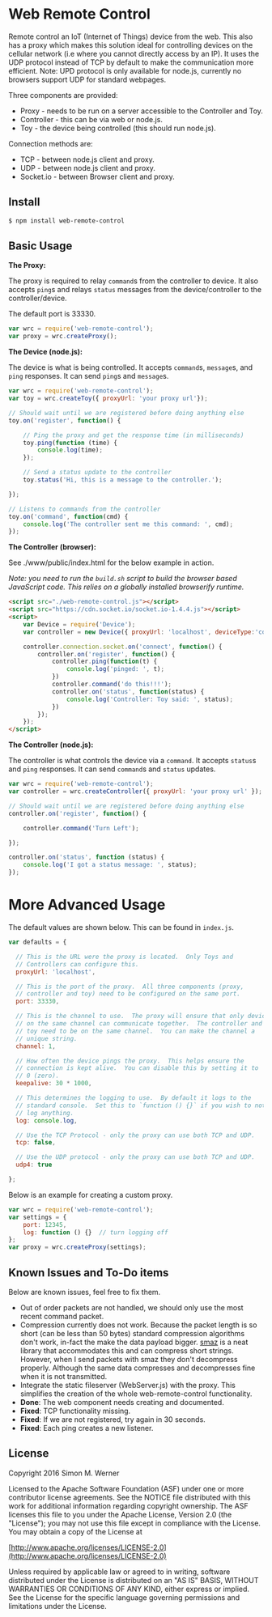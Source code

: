 # Web Remote Control
Remote control an IoT (Internet of Things) device from the web.  This also has a proxy which makes this solution ideal for controlling devices on the cellular network (i.e where you cannot directly access by an IP).  It uses the UDP protocol instead of TCP by default to make the communication more efficient.  Note: UPD protocol is only available for node.js, currently no browsers support UDP for standard webpages.

Three components are provided:
- Proxy - needs to be run on a server accessible to the Controller and Toy.
- Controller - this can be via web or node.js.
- Toy - the device being controlled (this should run node.js).

Connection methods are:
- TCP - between node.js client and proxy.
- UDP - between node.js client and proxy.
- Socket.io - between Browser client and proxy.

## Install

```bash
$ npm install web-remote-control
```

## Basic Usage
**The Proxy:**

The proxy is required to relay `command`s from the controller to device. It also accepts `ping`s and relays `status` messages from the device/controller to the controller/device.

The default port is 33330.

```javascript
var wrc = require('web-remote-control');
var proxy = wrc.createProxy();
```

**The Device (node.js):**

The device is what is being controlled.  It accepts `command`s, `message`s, and `ping` responses.  It can send `ping`s and `message`s.

```javascript
var wrc = require('web-remote-control');
var toy = wrc.createToy({ proxyUrl: 'your proxy url'});

// Should wait until we are registered before doing anything else
toy.on('register', function() {

    // Ping the proxy and get the response time (in milliseconds)
    toy.ping(function (time) {
        console.log(time);
    });

    // Send a status update to the controller
    toy.status('Hi, this is a message to the controller.');

});

// Listens to commands from the controller
toy.on('command', function(cmd) {
    console.log('The controller sent me this command: ', cmd);
});
```


**The Controller (browser):**

See ./www/public/index.html for the below example in action.

_Note: you need to run the `build.sh` script to build the browser based JavaScript code.  This relies on a globally installed browserify runtime._

```html
<script src="./web-remote-control.js"></script>
<script src="https://cdn.socket.io/socket.io-1.4.4.js"></script>
<script>
    var Device = require('Device');
    var controller = new Device({ proxyUrl: 'localhost', deviceType:'controller' }, require('WebClientConnection'));

    controller.connection.socket.on('connect', function() {
        controller.on('register', function() {
            controller.ping(function(t) {
                console.log('pinged: ', t);
            })
            controller.command('do this!!!');
            controller.on('status', function(status) {
                console.log('Controller: Toy said: ', status);
            })
        });
    });
</script>
```


**The Controller (node.js):**

The controller is what controls the device via a `command`.  It accepts `status`s and `ping` responses.  It can send `command`s and `status` updates.

```javascript
var wrc = require('web-remote-control');
var controller = wrc.createController({ proxyUrl: 'your proxy url' });

// Should wait until we are registered before doing anything else
controller.on('register', function() {

    controller.command('Turn Left');

});

controller.on('status', function (status) {
    console.log('I got a status message: ', status);
});
```

# More Advanced Usage

The default values are shown below.  This can be found in `index.js`.

```javascript
var defaults = {

  // This is the URL were the proxy is located.  Only Toys and
  // Controllers can configure this.
  proxyUrl: 'localhost',

  // This is the port of the proxy.  All three components (proxy,
  // controller and toy) need to be configured on the same port.
  port: 33330,

  // This is the channel to use.  The proxy will ensure that only devices
  // on the same channel can communicate together.  The controller and
  // toy need to be on the same channel.  You can make the channel a
  // unique string.
  channel: 1,

  // How often the device pings the proxy.  This helps ensure the
  // connection is kept alive.  You can disable this by setting it to
  // 0 (zero).
  keepalive: 30 * 1000,

  // This determines the logging to use.  By default it logs to the
  // standard console.  Set this to `function () {}` if you wish to not
  // log anything.
  log: console.log,

  // Use the TCP Protocol - only the proxy can use both TCP and UDP.
  tcp: false,

  // Use the UDP protocol - only the proxy can use both TCP and UDP.
  udp4: true

};
```

Below is an example for creating a custom proxy.

```javascript
var wrc = require('web-remote-control');
var settings = {
    port: 12345,
    log: function () {}  // turn logging off
};
var proxy = wrc.createProxy(settings);
```

## Known Issues and To-Do items

Below are known issues, feel free to fix them.

- Out of order packets are not handled, we should only use the most recent command packet.
- Compression currently does not work.  Because the packet length is so short (can be less than 50 bytes) standard compression algorithms don't work, in-fact the make the data payload bigger.  [smaz](https://www.npmjs.com/package/smaz) is a neat library that accommodates this and can compress short strings.  However, when I send packets with smaz they don't decompress properly. Although the same data compresses and decompresses fine when it is not transmitted.
- Integrate the static fileserver (WebServer.js) with the proxy.  This simplifies the creation of the whole web-remote-control functionality.
- **Done**: The web component needs creating and documented.
- **Fixed**: TCP functionality missing.
- **Fixed**: If we are not registered, try again in 30 seconds.
- **Fixed**: Each ping creates a new listener.

## License

Copyright 2016 Simon M. Werner

Licensed to the Apache Software Foundation (ASF) under one or more contributor license agreements.  See the NOTICE file distributed with this work for additional information regarding copyright ownership.  The ASF licenses this file to you under the Apache License, Version 2.0 (the "License"); you may not use this file except in compliance with the License.  You may obtain a copy of the License at

  [http://www.apache.org/licenses/LICENSE-2.0](http://www.apache.org/licenses/LICENSE-2.0)

Unless required by applicable law or agreed to in writing, software distributed under the License is distributed on an "AS IS" BASIS, WITHOUT WARRANTIES OR CONDITIONS OF ANY KIND, either express or implied.  See the License for the specific language governing permissions and limitations under the License.
